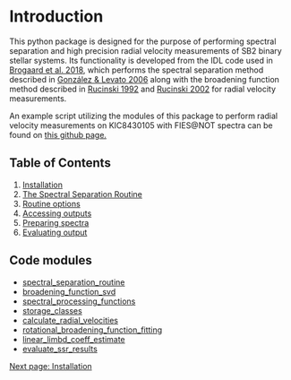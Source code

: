 # Introduction

This python package is designed for the purpose of performing spectral separation and high precision radial velocity measurements of SB2 binary stellar systems. Its functionality is developed from the IDL code used in [Brogaard et al. 2018](https://academic.oup.com/mnras/article/476/3/3729/4833696), which performs the spectral separation method described in [González & Levato 2006](https://www.aanda.org/articles/aa/abs/2006/10/aa3177-05/aa3177-05.html) along with the broadening function method described in [Rucinski 1992](http://astro.utoronto.ca/~rucinski/manscr/CFHT92.pdf) and [Rucinski 2002](http://astro.utoronto.ca/~rucinski/manscr/bin_pub7.pdf) for radial velocity measurements.

An example script utilizing the modules of this package to perform radial velocity measurements on KIC8430105 with FIES@NOT spectra can be found on [this github page.](https://github.com/jsinkbaek/sb2sep/blob/main/test/kic8430105/RV_from_spectra_kic8430105.py)


## Table of Contents
1. [Installation](installation)
2. [The Spectral Separation Routine](quickstart)
3. [Routine options](routine_options)
4. [Accessing outputs](results)
5. [Preparing spectra](preparation)
6. [Evaluating output](evaluate)

## Code modules ##

- [spectral_separation_routine](../src/sb2sep/spectral_separation_routine.py)
- [broadening_function_svd](../src/sb2sep/broadening_function_svd.py)
- [spectral_processing_functions](../src/sb2sep/spectrum_processing_functions.py)
- [storage_classes](../src/sb2sep/storage_classes.py)
- [calculate_radial_velocities](../src/sb2sep/calculate_radial_velocities.py)
- [rotational_broadening_function_fitting](../src/sb2sep/rotational_broadening_function_fitting.py)
- [linear_limbd_coeff_estimate](../src/sb2sep/linear_limbd_coeff_estimate.py)
- [evaluate_ssr_results](../src/sb2sep/evaluate_ssr_results.py)


[Next page: Installation](installation)

